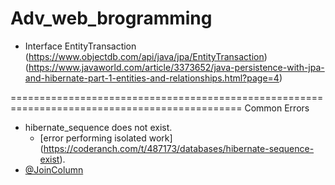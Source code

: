 # Adv_web_brogramming
*  Interface EntityTransaction (https://www.objectdb.com/api/java/jpa/EntityTransaction)
(https://www.javaworld.com/article/3373652/java-persistence-with-jpa-and-hibernate-part-1-entities-and-relationships.html?page=4)

==============================================================================================
Common Errors
 * hibernate_sequence  does not exist. 
    * [error performing isolated work] (https://coderanch.com/t/487173/databases/hibernate-sequence-exist).
 * [@JoinColumn](https://stackoverflow.com/questions/11938253/whats-the-difference-between-joincolumn-and-mappedby-when-using-a-jpa-onetoma)

